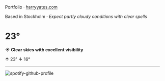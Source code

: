 Portfolio · [harryyates.com](https://harryyates.com)

<!-- WEATHER_START -->
Based in Stockholm · *Expect partly cloudy conditions with clear spells*

# 23°
☀️ **Clear skies with excellent visibility**

**↑** 23° **↓** 16°

---
<!-- WEATHER_END -->

<p align="left">
  <a>
    <img src="https://spotify-github-profile.kittinanx.com/api/view?uid=bigbello&cover_image=true&theme=natemoo-re&show_offline=true&background_color=121212&interchange=false&bar_color=53b14f&bar_color_cover=false" alt="spotify-github-profile">
  </a>
</p>